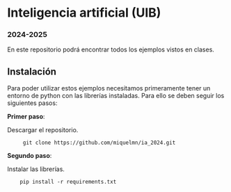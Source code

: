# Inteligencia artificial (UIB)
### 2024-2025

En este repositorio podrá encontrar todos los ejemplos vistos en clases.

## Instalación

Para poder utilizar estos ejemplos necesitamos primeramente tener un entorno de python con las 
librerías instaladas. Para ello se deben seguir los siguientes pasos: 

**Primer paso**: 

Descargar el repositorio.
````
     git clone https://github.com/miquelmn/ia_2024.git
````

**Segundo paso**:

Instalar las librerías.

````
    pip install -r requirements.txt
````